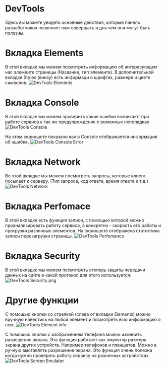 # DevTools
Здесь вы можете увидеть основные действия, которые панель разработчиков позволяет нам совершать и для чем они могут быть полезны.

# Вкладка Elements
В этой вкладке мы можем посмотреть информацию об интересующем нас элементе страницы (Название, тип элемента). В дополнительной вкладке Styles (внизу) есть информаци о шрифтах, размере и цвете символов. 
![DevTools Elements](https://user-images.githubusercontent.com/107407852/175295020-c03763b5-06da-4c38-b459-2834ebe1f3da.png)

# Вкладка Console
В этой вкладке мы можем проверить какие ошибки возникают при работе сервиса а так же предупреждения о воможных неполадках.
![DevTools Console](https://user-images.githubusercontent.com/107407852/175295043-469b8582-f1f6-4e8b-a7ec-af72d136c9f9.png)

На этом скриншоте показано как в Console отображается информация об ошибке.
![DevTools Console Error](https://user-images.githubusercontent.com/107407852/175295074-c3879dff-1e08-4b17-8047-b546151527b5.png)

# Вкладка Network
Во этой вкладке мы можем посмотреть запросы, которые клиент посылает к серверу. (Тип запроса, код ответа, время ответа и.т.д.)
![DevTools Network](https://user-images.githubusercontent.com/107407852/175295063-96c71916-7230-43b9-a914-1d2e2ccca4bd.png)

# Вкладка Perfomace 
В этой вкладке есть функция записи, с помощью которой можно проанализировать работу сервиса, а конкретно - скорость его работы и прогрузки различных элементов.
На скриншоте отображена статистика  записи перезагрузки страницы. 
![DevTools Perfomance](https://user-images.githubusercontent.com/107407852/175295081-79474ca8-8b4d-4178-8194-f0a949c7b963.png)

# Вкладка Security
В этой вкладке мы можем посмотреть степерь защиты передачи данных на сайте и какой протокол для этого используется. 
![DevTools Security  png](https://user-images.githubusercontent.com/107407852/175295091-86c3ca03-ea52-4631-9da0-645f9fb4d74b.png)

# Другие функции
С помощью кнопки со стрелкой (слева от вкладки Elements) можно вручную навестись на любой элемент и посмотреть всю информацию о нем. 
![DevTools Element info](https://user-images.githubusercontent.com/107407852/175295103-368f16a7-5c1a-42bb-befd-b77e95815d7b.png)

С помощью кнопки с изображением телефона можно изменить разрешение экрана. Эта функция работает как эмулятор размера экрана других устройств. Например телефонов и планшетов. Можно в ручную выставлять разрешение экрана. Это функция очень полезна когда нужно проверить работу сервису на различных устройствах. 
![DevTools Screen Emulator](https://user-images.githubusercontent.com/107407852/175295111-4ce30743-5716-4167-ba80-0f777ba06a0c.png)
